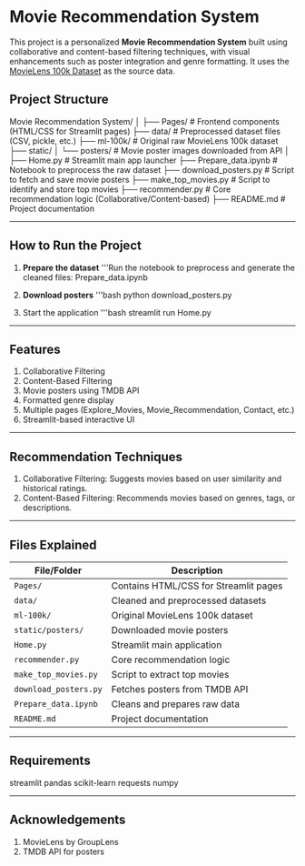 # Movie Recommendation System

This project is a personalized **Movie Recommendation System** built using collaborative and content-based filtering techniques, with visual enhancements such as poster integration and genre formatting. It uses the [MovieLens 100k Dataset](https://grouplens.org/datasets/movielens/100k/) as the source data.

## Project Structure

Movie Recommendation System/
│
├── Pages/ # Frontend components (HTML/CSS for Streamlit pages)
├── data/ # Preprocessed dataset files (CSV, pickle, etc.)
├── ml-100k/ # Original raw MovieLens 100k dataset
├── static/
│ └── posters/ # Movie poster images downloaded from API
│
├── Home.py # Streamlit main app launcher
├── Prepare_data.ipynb # Notebook to preprocess the raw dataset
├── download_posters.py # Script to fetch and save movie posters
├── make_top_movies.py # Script to identify and store top movies
├── recommender.py # Core recommendation logic (Collaborative/Content-based)
├── README.md # Project documentation

---

## How to Run the Project

1. **Prepare the dataset**
   '''Run the notebook to preprocess and generate the cleaned files:
   Prepare_data.ipynb
   
2. **Download posters**
   '''bash
   python download_posters.py

3. Start the application
   '''bash
   streamlit run Home.py
---

## Features
1. Collaborative Filtering
2. Content-Based Filtering
3. Movie posters using TMDB API
4. Formatted genre display
5. Multiple pages (Explore_Movies, Movie_Recommendation, Contact, etc.)
6. Streamlit-based interactive UI

---

## Recommendation Techniques
1. Collaborative Filtering: Suggests movies based on user similarity and historical ratings.
2. Content-Based Filtering: Recommends movies based on genres, tags, or descriptions.

---
## Files Explained

| File/Folder           | Description |
|-----------------------|-------------|
| `Pages/`              | Contains HTML/CSS for Streamlit pages |
| `data/`               | Cleaned and preprocessed datasets |
| `ml-100k/`            | Original MovieLens 100k dataset |
| `static/posters/`     | Downloaded movie posters |
| `Home.py`             | Streamlit main application |
| `recommender.py`      | Core recommendation logic |
| `make_top_movies.py`  | Script to extract top movies |
| `download_posters.py` | Fetches posters from TMDB API |
| `Prepare_data.ipynb`  | Cleans and prepares raw data |
| `README.md`           | Project documentation |

---

## Requirements

streamlit
pandas
scikit-learn
requests
numpy

---

## Acknowledgements

1. MovieLens by GroupLens
2. TMDB API for posters





